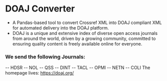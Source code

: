 # DOAJ Converter
- A Pandas-based tool to convert Crossref XML into DOAJ compliant XML for automated delivery into the DOAJ platform. 
- DOAJ is a unique and extensive index of diverse open access journals from around the world, driven by a growing community, committed to ensuring quality content is freely available online for everyone.

### We send the following Journals:

-- HDSR
-- NOL
-- QSS
-- DINT
-- TACL
-- OPMI
-- NETN
-- COLI
The homepage lives: https://doaj.org/
